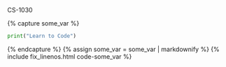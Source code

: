 CS-1030 

{% capture some_var %}
```Python
print("Learn to Code")
```
{% endcapture %}
{% assign some_var = some_var | markdownify %}
{% include fix_linenos.html code-some_var %}
